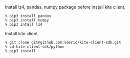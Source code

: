Install lz4, pandas, numpy package before install kite client,

```
% pip3 install pandas
% pip3 install numpy
% pip3 intall lz4
```

Install kite client

```
% git clone git@github.com:vderic/kite-client-sdk.git
% cd kite-client-sdk/python
% pip3 install .
```
